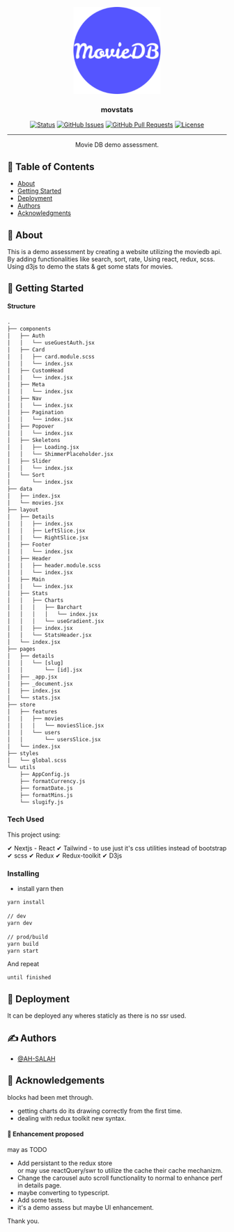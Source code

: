 <p align="center">
  <a href="" rel="noopener">
 <img width=200px height=200px src="/public/android-chrome-192x192.png" alt="Project logo"></a>
</p>

<h3 align="center">movstats</h3>

<div align="center">

[![Status](https://img.shields.io/badge/status-active-success.svg)]()
[![GitHub Issues](https://img.shields.io/github/issues/AH-SALAH/movstats.svg)](https://github.com/AH-SALAH/movstats/issues)
[![GitHub Pull Requests](https://img.shields.io/github/issues-pr/AH-SALAH/movstats.svg)](https://github.com/AH-SALAH/movstats/pulls)
[![License](https://img.shields.io/badge/license-MIT-blue.svg)](/LICENSE)

</div>

---

<p align="center"> Movie DB demo assessment.
    <br> 
</p>

## 📝 Table of Contents

- [About](#about)
- [Getting Started](#getting_started)
- [Deployment](#deployment)
- [Authors](#authors)
- [Acknowledgments](#acknowledgement)

## 🧐 About <a name = "about"></a>

This is a demo assessment by creating a website utilizing the moviedb api.
By adding functionalities like search, sort, rate, Using react, redux, scss.
Using d3js to demo the stats & get some stats for movies.

## 🏁 Getting Started <a name = "getting_started"></a>

#### Structure
```
.
├── components
│   ├── Auth
│   │   └── useGuestAuth.jsx
│   ├── Card
│   │   ├── card.module.scss
│   │   └── index.jsx
│   ├── CustomHead
│   │   └── index.jsx
│   ├── Meta
│   │   └── index.jsx
│   ├── Nav
│   │   └── index.jsx
│   ├── Pagination
│   │   └── index.jsx
│   ├── Popover
│   │   └── index.jsx
│   ├── Skeletons
│   │   ├── Loading.jsx
│   │   └── ShimmerPlaceholder.jsx
│   ├── Slider
│   │   └── index.jsx
│   └── Sort
│       └── index.jsx
├── data
│   ├── index.jsx
│   └── movies.jsx
├── layout
│   ├── Details
│   │   ├── index.jsx
│   │   ├── LeftSlice.jsx
│   │   └── RightSlice.jsx
│   ├── Footer
│   │   └── index.jsx
│   ├── Header
│   │   ├── header.module.scss
│   │   └── index.jsx
│   ├── Main
│   │   └── index.jsx
│   ├── Stats
│   │   ├── Charts
│   │   │   ├── Barchart
│   │   │   │   └── index.jsx
│   │   │   └── useGradient.jsx
│   │   ├── index.jsx
│   │   └── StatsHeader.jsx
│   └── index.jsx
├── pages
│   ├── details
│   │   └── [slug]
│   │       └── [id].jsx
│   ├── _app.jsx
│   ├── _document.jsx
│   ├── index.jsx
│   └── stats.jsx
├── store
│   ├── features
│   │   ├── movies
│   │   │   └── moviesSlice.jsx
│   │   └── users
│   │       └── usersSlice.jsx
│   └── index.jsx
├── styles
│   └── global.scss
└── utils
    ├── AppConfig.js
    ├── formatCurrency.js
    ├── formatDate.js
    ├── formatMins.js
    └── slugify.js

```

### Tech Used

This project using:

✔ Nextjs - React
✔ Tailwind - to use just it's css utilities instead of bootstrap
✔ scss
✔ Redux
✔ Redux-toolkit
✔ D3js


### Installing

- install yarn then
```
yarn install

// dev
yarn dev

// prod/build
yarn build
yarn start
```

And repeat

```
until finished
```


## 🚀 Deployment <a name = "deployment"></a>

It can be deployed any wheres staticly as there is no ssr used.


## ✍️ Authors <a name = "authors"></a>

- [@AH-SALAH](https://github.com/AH_SALAH)


## 🎉 Acknowledgements <a name = "acknowledgement"></a>

blocks had been met through.

- getting charts do its drawing correctly from the first time.
- dealing  with redux toolkit new syntax.

#### 🎈  Enhancement proposed <a name = "acknowledgement"></a>

may as TODO
- Add persistant to the redux store\
or may use reactQuery/swr to utilize the cache their cache mechanizm.
- Change the carousel auto scroll functionality to normal to enhance perf in details page.
- maybe converting to typescript.
- Add some tests.
- it's a demo assess but maybe UI enhancement.

Thank you.